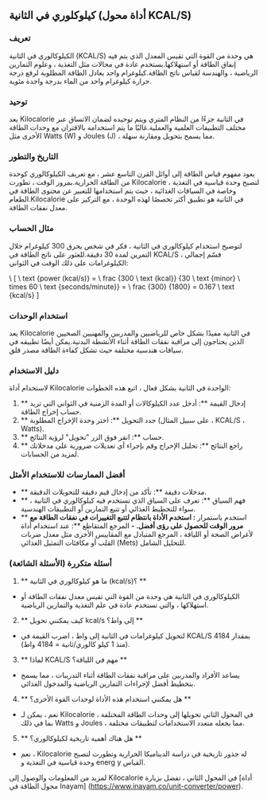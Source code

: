 ## كيلوكلوري في الثانية (أداة محول KCAL/S)

### تعريف
الكيلوكالوري في الثانية (KCAL/S) هي وحدة من القوة التي تقيس المعدل الذي يتم فيه إنفاق الطاقة أو استهلاكها.يستخدم عادة في مجالات مثل التغذية ، وعلوم التمارين الرياضية ، والهندسة لقياس ناتج الطاقة.كيلوغرام واحد يعادل الطاقة المطلوبة لرفع درجة حرارة كيلوغرام واحد من الماء بدرجة واحدة مئوية.

### توحيد
يعد Kilocalorie في الثانية جزءًا من النظام المتري ويتم توحيده لضمان الاتساق عبر مختلف التطبيقات العلمية والعملية.غالبًا ما يتم استخدامه بالاقتران مع وحدات الطاقة الأخرى مثل Watts (W) و Joules (J) ، مما يسمح بتحويل ومقارنة سهلة.

### التاريخ والتطور
يعود مفهوم قياس الطاقة إلى أوائل القرن التاسع عشر ، مع تعريف الكيلوكالوري كوحدة من الطاقة الحرارية.بمرور الوقت ، تطورت Kilocalorie لتصبح وحدة قياسية في التغذية ، وخاصة في السياقات الغذائية ، حيث يتم استخدامها للتعبير عن محتوى الطاقة في الطعام.Kilocalorie في الثانية هو تطبيق أكثر تخصصًا لهذه الوحدة ، مع التركيز على معدل نفقات الطاقة.

### مثال الحساب
لتوضيح استخدام كيلوكالوري في الثانية ، فكر في شخص يحرق 300 كيلوغرام خلال التمرين لمدة 30 دقيقة.للعثور على ناتج الطاقة في KCAL/S ، قسّم إجمالي الكيلوغرامات على ذلك الوقت في الثواني:

\ [
\ text {power (kcal/s)} = \ frac {300 \ text {kcal}} {30 \ text {minor} \ times 60 \ text {seconds/minute}} = \ frac {300} {1800} = 0.167 \ text {kcal/s}
\]

### استخدام الوحدات
يعد Kilocalorie في الثانية مفيدًا بشكل خاص للرياضيين والمدربين والمهنيين الصحيين الذين يحتاجون إلى مراقبة نفقات الطاقة أثناء الأنشطة البدنية.يمكن أيضًا تطبيقه في سياقات هندسية مختلفة حيث تشكل كفاءة الطاقة مصدر قلق.

### دليل الاستخدام
لاستخدام أداة Kilocalorie الواحدة في الثانية بشكل فعال ، اتبع هذه الخطوات:
1. ** إدخال القيمة **: أدخل عدد الكيلوكالات أو المدة الزمنية في الثواني التي تريد حساب إخراج الطاقة.
2. ** حدد التحويل **: اختر وحدة الإخراج المطلوبة (على سبيل المثال ، KCAL/S ، Watts).
3. ** حساب **: انقر فوق الزر "تحويل" لرؤية النتائج.
4. ** راجع النتائج **: تحليل الإخراج وقم بإجراء أي تعديلات ضرورية على مدخلاتك لمزيد من الحسابات.

### أفضل الممارسات للاستخدام الأمثل
- ** مدخلات دقيقة **: تأكد من إدخال قيم دقيقة للتحويلات الدقيقة.
- ** فهم السياق **: تعرف على السياق الذي تستخدم فيه كيلوكالوري في الثانية ، سواء للتخطيط الغذائي أو تتبع التمارين أو التطبيقات الهندسية.
- ** استخدم باستمرار **: استخدم الأداة بانتظام لتتبع التغييرات في نفقات الطاقة مع مرور الوقت للحصول على رؤى أفضل.
-** المرجع المتقاطع **: عند استخدام أداة لأغراض الصحة أو اللياقة ، المرجع المتبادل مع المقاييس الأخرى مثل معدل ضربات القلب أو مكافئات التمثيل الغذائي (Mets) للتحليل الشامل.

### أسئلة متكررة (الأسئلة الشائعة)

1. ** ما هو كيلوكالوري في الثانية (kcal/s)؟ **
- الكيلوكالوري في الثانية هي وحدة من القوة التي تقيس معدل نفقات الطاقة أو استهلاكها ، والتي تستخدم عادة في علم التغذية والتمارين الرياضية.

2. ** كيف يمكنني تحويل kcal/s إلى واط؟ **
- لتحويل كيلوغرامات في الثانية إلى واط ، اضرب القيمة في KCAL/S بمقدار 4184 (منذ 1 كيلو كالوري/ثانية = 4184 واط).

3. ** لماذا KCAL/S مهم في اللياقة؟ **
- يساعد الأفراد والمدربين على مراقبة نفقات الطاقة أثناء التدريبات ، مما يسمح بتخطيط أفضل لإجراءات التمارين الرياضية والمدخول الغذائي.

4. ** هل يمكنني استخدام هذه الأداة لوحدات القوة الأخرى؟ **
- نعم ، يمكن لـ Kilocalorie في المحول الثاني تحويلها إلى وحدات الطاقة المختلفة ، بما في ذلك Watts و Joules ، مما يجعله متعدد الاستخدامات لتطبيقات مختلفة.

5. ** هل هناك أهمية تاريخية لكيلوكالوري؟ **
- نعم ، Kilocalorie له جذور تاريخية في دراسة الديناميكا الحرارية وتطورت لتصبح وحدة قياسية في التغذية و energ y القياس.

لمزيد من المعلومات والوصول إلى Kilocalorie في المحول الثاني ، تفضل بزيارة [أداة محول الطاقة في Inayam] (https://www.inayam.co/unit-converter/power).